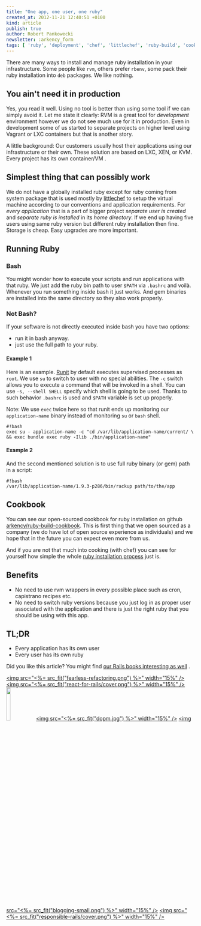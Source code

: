 ```yaml
---
title: "One app, one user, one ruby"
created_at: 2012-11-21 12:40:51 +0100
kind: article
publish: true
author: Robert Pankowecki
newsletter: :arkency_form
tags: [ 'ruby', 'deployment', 'chef', 'littlechef', 'ruby-build', 'cookbooks' ]
---
```


There are many ways to install and manage ruby installation in your
infrastructure. Some people like `rvm`, others prefer `rbenv`, some pack
their ruby installation into `deb` packages. We like nothing.

<!-- more -->

## You ain't need it in production

Yes, you read it well. Using no tool is better than using some tool if we can
simply avoid it. Let me state it clearly: RVM is a great tool for *development*
environment however we do not see much use for it in production. Even in
development some of us started to separate projects on higher level using
Vagrant or LXC containers but that is another story.

A little background: Our customers usually host their applications using our
infrastructure or their own. These solution are based on LXC, XEN, or KVM.
Every project has its own container/VM .

## Simplest thing that can possibly work

We do not have a globally installed ruby except for ruby coming from system
package that is used mostly by [littlechef](https://github.com/tobami/littlechef) to
setup the virtual machine according to our conventions and application requirements.
For *every application* that is a part of bigger project *separate user is created*
and *separate ruby is installed* in its *home directory*. If we end up having five
users using same ruby version but different ruby installation then fine. Storage
is cheap. Easy upgrades are more important.

## Running Ruby

### Bash

You might wonder how to execute your scripts and run applications with that ruby.
We just add the ruby bin path to user `$PATH` via `.bashrc` and voilà.
Whenever you run something inside bash it just works. And gem binaries are
installed into the same directory so they also work properly.

### Not Bash?

If your software is not directly executed inside bash you have two options:

* run it in bash anyway.
* just use the full path to your ruby.

#### Example 1

Here is an example. [Runit](http://smarden.org/runit/) by default executes
supervised processes as `root`. We use `su` to switch to user with no
special abilities. The `-c` switch allows you to execute a command that will
be invoked in a shell. You can use `-s, --shell SHELL` specify which shell
is going to be used. Thanks to such behavior `.bashrc` is used and `$PATH`
variable is set up properly.

Note: We use `exec` twice here so that runit ends up monitoring our
`application-name` binary instead of monitoring `su` or `bash` shell.

```
#!bash
exec su - application-name -c "cd /var/lib/application-name/current/ \
&& exec bundle exec ruby -Ilib ./bin/application-name"
```

#### Example 2

And the second mentioned solution is to use full ruby binary (or gem)
path in a script:

```
#!bash
/var/lib/application-name/1.9.3-p286/bin/rackup path/to/the/app
```

## Cookbook

You can see our open-sourced cookbook for ruby installation on
github [arkency/ruby-build-cookbook](https://github.com/arkency/ruby-build-cookbook).
This is first thing that we open sourced as a company (we do have lot
of open source experience as individuals) and we hope
that in the future you can expect even more from us.

And if you are not that much into cooking (with chef) you can
see for yourself how simple the whole
[ruby installation process](https://github.com/arkency/ruby-build-cookbook/blob/master/definitions/ruby.rb)
just is.

## Benefits

* No need to use rvm wrappers in every possible place such as
cron, capistrano recipes etc.
* No need to switch ruby versions because you just log in as
proper user associated with the application and there is just
the right ruby that you should be using with this app.

## TL;DR

* Every application has its own user
* Every user has its own ruby

Did you like this article? You might find [our Rails books interesting as well](/products) .

<a href="http://rails-refactoring.com"><img src="<%= src_fit("fearless-refactoring.png") %>" width="15%" /></a>
<a href="/rails-react"><img src="<%= src_fit("react-for-rails/cover.png") %>" width="15%" /></a>
<a href="http://reactkungfu.com/react-by-example/"><img src="http://reactkungfu.com/assets/images/rbe-cover.png" width="15%" /></a>
<a href="/async-remote/"><img src="<%= src_fit("dopm.jpg") %>" width="15%" /></a>
<a href="https://arkency.dpdcart.com"><img src="<%= src_fit("blogging-small.png") %>" width="15%" /></a>
<a href="/responsible-rails"><img src="<%= src_fit("responsible-rails/cover.png") %>" width="15%" /></a>
